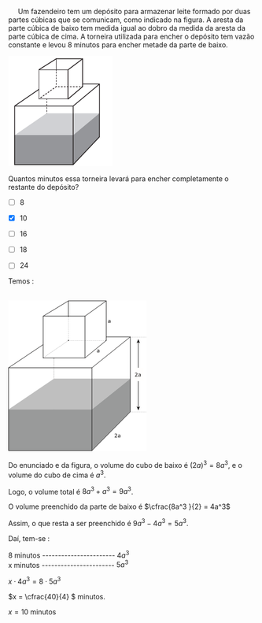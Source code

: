

     Um fazendeiro tem um depósito para armazenar leite formado por duas partes cúbicas que se comunicam, como indicado na figura. A aresta da parte cúbica de baixo tem medida igual ao dobro da medida da aresta da parte cúbica de cima. A torneira utilizada para encher o depósito tem vazão constante e levou 8 minutos para encher metade da parte de baixo.

![](6ef92946-ba51-2e25-bd18-5e685d76043f.png)

Quantos minutos essa torneira levará para encher completamente o restante do depósito?



- [ ] 8
- [x] 10
- [ ] 16
- [ ] 18
- [ ] 24


Temos :

\
![](e1af0824-ef63-4f9f-dd44-5ae4b0494928.png)

Do enunciado e da figura, o volume do cubo de baixo é $(2a)^3 = 8a^3$, e o volume do cubo de cima é $a^3$.

Logo, o volume total é $8a^3 + a^3 = 9a^3$.

O volume preenchido da parte de baixo é $\cfrac{8a^3 }{2} = 4a^3$

Assim, o que resta a ser preenchido é $9a^3 - 4a^3 = 5a^3$.

Daí, tem-se :

8 minutos ----------------------- $4a^3$\
x minutos ----------------------- $5a^3$

$x \cdot 4a^3 = 8 \cdot 5a^3$

$x = \cfrac{40}{4} $ minutos.

$x = 10$ minutos

        